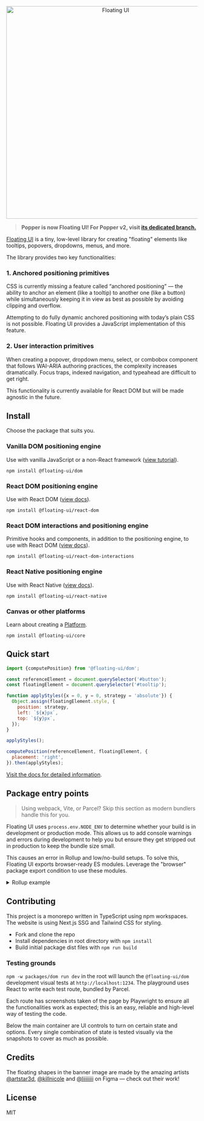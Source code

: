 <p align="center">
  <img height="560" src="https://github.com/floating-ui/floating-ui/blob/master/website/assets/floating-ui-banner.png" alt="Floating UI">
<p>

> **Popper is now Floating UI! For Popper v2, visit
> [its dedicated branch.](https://github.com/floating-ui/floating-ui/tree/v2.x)**

[Floating UI](https://floating-ui.com) is a tiny, low-level library for creating
"floating" elements like tooltips, popovers, dropdowns, menus, and more.

The library provides two key functionalities:

### 1. Anchored positioning primitives

CSS is currently missing a feature called “anchored positioning” — the ability
to anchor an element (like a tooltip) to another one (like a button) while
simultaneously keeping it in view as best as possible by avoiding clipping and
overflow.

Attempting to do fully dynamic anchored positioning with today’s plain CSS is
not possible. Floating UI provides a JavaScript implementation of this feature.

### 2. User interaction primitives

When creating a popover, dropdown menu, select, or combobox component that
follows WAI-ARIA authoring practices, the complexity increases dramatically.
Focus traps, indexed navigation, and typeahead are difficult to get right.

This functionality is currently available for React DOM but will be made
agnostic in the future.

## Install

Choose the package that suits you.

### Vanilla DOM positioning engine

Use with vanilla JavaScript or a non-React framework
([view tutorial](https://floating-ui.com/docs/tutorial)).

```shell
npm install @floating-ui/dom
```

### React DOM positioning engine

Use with React DOM ([view docs](https://floating-ui.com/docs/react-dom)).

```shell
npm install @floating-ui/react-dom
```

### React DOM interactions and positioning engine

Primitive hooks and components, in addition to the positioning engine, to use
with React DOM
([view docs](https://floating-ui.com/docs/react-dom-interactions)).

```shell
npm install @floating-ui/react-dom-interactions
```

### React Native positioning engine

Use with React Native ([view docs](https://floating-ui.com/docs/react-native)).

```shell
npm install @floating-ui/react-native
```

### Canvas or other platforms

Learn about creating a [Platform](https://floating-ui.com/docs/platform).

```shell
npm install @floating-ui/core
```

## Quick start

```js
import {computePosition} from '@floating-ui/dom';

const referenceElement = document.querySelector('#button');
const floatingElement = document.querySelector('#tooltip');

function applyStyles({x = 0, y = 0, strategy = 'absolute'}) {
  Object.assign(floatingElement.style, {
    position: strategy,
    left: `${x}px`,
    top: `${y}px`,
  });
}

applyStyles();

computePosition(referenceElement, floatingElement, {
  placement: 'right',
}).then(applyStyles);
```

[Visit the docs for detailed information](https://floating-ui.com/docs/computePosition).

## Package entry points

> Using webpack, Vite, or Parcel? Skip this section as modern bundlers handle
> this for you.

Floating UI uses `process.env.NODE_ENV` to determine whether your build is in
development or production mode. This allows us to add console warnings and
errors during development to help you but ensure they get stripped out in
production to keep the bundle size small.

This causes an error in Rollup and low/no-build setups. To solve this, Floating
UI exports browser-ready ES modules. Leverage the "browser" package export
condition to use these modules.

<details>
  <summary>Rollup example</summary>

The `browser` option in the `nodeResolve()` plugin will select browser versions
of packages if available.

```js
import {nodeResolve} from '@rollup/plugin-node-resolve';

export default {
  // ...
  plugins: [
    nodeResolve({
      browser: true,

      // Add this line for development config, omit for
      // production config
      exportConditions: ['development'],
    }),
  ],
};
```

</details>

## Contributing

This project is a monorepo written in TypeScript using npm workspaces. The
website is using Next.js SSG and Tailwind CSS for styling.

- Fork and clone the repo
- Install dependencies in root directory with `npm install`
- Build initial package dist files with `npm run build`

### Testing grounds

`npm -w packages/dom run dev` in the root will launch the `@floating-ui/dom`
development visual tests at `http://localhost:1234`. The playground uses React
to write each test route, bundled by Parcel.

Each route has screenshots taken of the page by Playwright to ensure all the
functionalities work as expected; this is an easy, reliable and high-level way
of testing the code.

Below the main container are UI controls to turn on certain state and options.
Every single combination of state is tested visually via the snapshots to cover
as much as possible.

## Credits

The floating shapes in the banner image are made by the amazing artists
[@artstar3d](https://figma.com/@artstar3d),
[@killnicole](https://figma.com/@killnicole) and
[@liiiiiiii](https://www.figma.com/@liiiiiii) on Figma — check out their work!

## License

MIT
